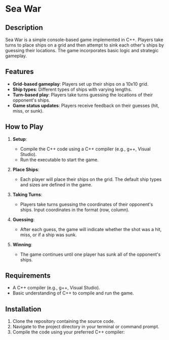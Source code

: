 # Sea War

## Description

Sea War is a simple console-based game implemented in C++. Players take turns to place ships on a grid and then attempt to sink each other's ships by guessing their locations. The game incorporates basic logic and strategic gameplay.

## Features

- **Grid-based gameplay**: Players set up their ships on a 10x10 grid.
- **Ship types**: Different types of ships with varying lengths.
- **Turn-based play**: Players take turns guessing the locations of their opponent's ships.
- **Game status updates**: Players receive feedback on their guesses (hit, miss, or sunk).

## How to Play

1. **Setup**:
   - Compile the C++ code using a C++ compiler (e.g., g++, Visual Studio).
   - Run the executable to start the game.

2. **Place Ships**:
   - Each player will place their ships on the grid. The default ship types and sizes are defined in the game.

3. **Taking Turns**:
   - Players take turns guessing the coordinates of their opponent's ships. Input coordinates in the format (row, column).

4. **Guessing**:
   - After each guess, the game will indicate whether the shot was a hit, miss, or if a ship was sunk.

5. **Winning**:
   - The game continues until one player has sunk all of the opponent's ships.

## Requirements

- A C++ compiler (e.g., g++, Visual Studio).
- Basic understanding of C++ to compile and run the game.

## Installation

1. Clone the repository containing the source code.
2. Navigate to the project directory in your terminal or command prompt.
3. Compile the code using your preferred C++ compiler:

